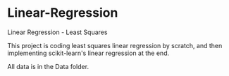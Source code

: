 # Linear-Regression
Linear Regression - Least Squares

This project is coding least squares linear regression by scratch, and then implementing scikit-learn's linear regression at the end.

All data is in the Data folder.
